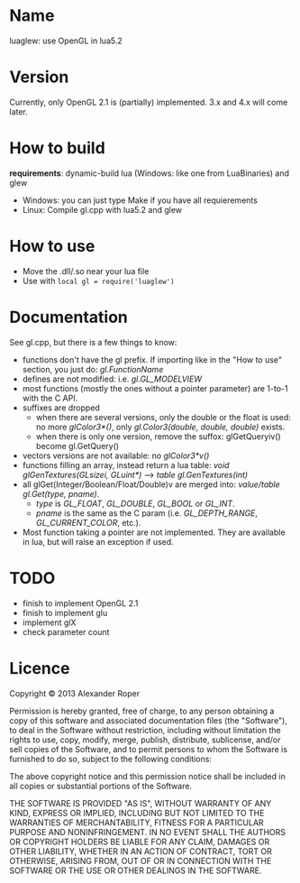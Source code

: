 Name
====

luaglew: use OpenGL in lua5.2

Version
=======

Currently, only OpenGL 2.1 is (partially) implemented.
3.x and 4.x will come later.

How to build
============

**requirements**: dynamic-build lua (Windows: like one from LuaBinaries) and glew

* Windows: you can just type Make if you have all requierements
* Linux: Compile gl.cpp with lua5.2 and glew

How to use
==========

* Move the .dll/.so near your lua file
* Use with `local gl = require('luaglew')`

Documentation
=============

See gl.cpp, but there is a few things to know:

* functions don't have the gl prefix. If importing like in the "How to use" section, you just do: *gl.FunctionName*
* defines are not modified: i.e. *gl.GL_MODELVIEW*
* most functions (mostly the ones without a pointer parameter) are 1-to-1 with the C API.
* suffixes are dropped
    * when there are several versions, only the double or the float is used: no more *glColor3\*()*, only *gl.Color3(double, double, double)* exists.
    * when there is only one version, remove the suffox: glGetQueryiv() become gl.GetQuery()
* vectors versions are not available: no *glColor3\*v()*
* functions filling an array, instead return a lua table: *void glGenTextures(GLsizei, GLuint\*)* --> *table gl.GenTextures(int)*
* all glGet(Integer/Boolean/Float/Double)v are merged into: *value/table gl.Get(type, pname)*.
    * *type* is *GL\_FLOAT*, *GL\_DOUBLE*, *GL\_BOOL* or *GL\_INT*.
    * *pname* is the same as the C param (i.e. *GL_DEPTH_RANGE*, *GL_CURRENT_COLOR*, etc.).
* Most function taking a pointer are not implemented. They are available in lua, but will raise an exception if used.

TODO
====

* finish to implement OpenGL 2.1
* finish to implement glu
* implement glX
* check parameter count

Licence
=======

Copyright © 2013 Alexander Roper

Permission is hereby granted, free of charge, to any person obtaining a copy of this software and associated documentation files (the "Software"), to deal in the Software without restriction, including without limitation the rights to use, copy, modify, merge, publish, distribute, sublicense, and/or sell copies of the Software, and to permit persons to whom the Software is furnished to do so, subject to the following conditions:

The above copyright notice and this permission notice shall be included in all copies or substantial portions of the Software.

THE SOFTWARE IS PROVIDED "AS IS", WITHOUT WARRANTY OF ANY KIND, EXPRESS OR IMPLIED, INCLUDING BUT NOT LIMITED TO THE WARRANTIES OF MERCHANTABILITY, FITNESS FOR A PARTICULAR PURPOSE AND NONINFRINGEMENT. IN NO EVENT SHALL THE AUTHORS OR COPYRIGHT HOLDERS BE LIABLE FOR ANY CLAIM, DAMAGES OR OTHER LIABILITY, WHETHER IN AN ACTION OF CONTRACT, TORT OR OTHERWISE, ARISING FROM, OUT OF OR IN CONNECTION WITH THE SOFTWARE OR THE USE OR OTHER DEALINGS IN THE SOFTWARE.